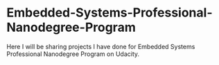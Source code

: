 # Embedded-Systems-Professional-Nanodegree-Program
Here I will be sharing projects I have done for Embedded Systems Professional Nanodegree Program on Udacity.

